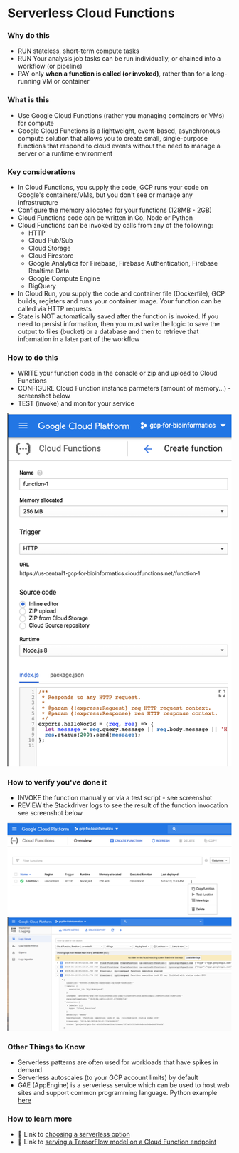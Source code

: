 # Serverless Cloud Functions

### Why do this
 - RUN stateless, short-term compute tasks
 - RUN Your analysis job tasks can be run individually, or chained into a workflow (or pipeline)
 - PAY only  **when a function is called (or invoked)**, rather than for a long-running VM or container

### What is this
 - Use Google Cloud Functions (rather you managing containers or VMs) for compute
 - Google Cloud Functions is a lightweight, event-based, asynchronous compute solution that allows you to create small, single-purpose functions that respond to cloud events without the need to manage a server or a runtime environment

### Key considerations
 - In Cloud Functions, you supply the code, GCP runs your code on Google's containers/VMs, but you don't see or manage any infrastructure
 - Configure the memory allocated for your functions (128MB - 2GB)
 - Cloud Functions code can be written in Go, Node or Python
 - Cloud Functions can be invoked by calls from any of the following:
    - HTTP
    - Cloud Pub/Sub
    - Cloud Storage
    - Cloud Firestore
    - Google Analytics for Firebase, Firebase Authentication, Firebase Realtime Data
    - Google Compute Engine
    - BigQuery
 - In Cloud Run, you supply the code and container file (Dockerfile), GCP builds, registers and runs your container image. Your function can be called via HTTP requests
 - State is NOT automatically saved after the function is invoked.  If you need to persist information, then you must write the logic to save the output to files (bucket) or a database and then to retrieve that information in a later part of the workflow

### How to do this
 - WRITE your function code in the console or zip and upload to Cloud Functions
 - CONFIGURE Cloud Function instance parmeters (amount of memory...)  - screenshot below
 - TEST (invoke) and monitor your service

 [![function-config](/images/function-config.png)]()

### How to verify you've done it
 - INVOKE the function manually or via a test script - see screenshot
 - REVIEW the Stackdriver logs to see the result of the function invocation see screenshot below

[![function-verify](/images/function-verify.png)]()
[![function-logs](/images/function-logs.png)]()

### Other Things to Know
 - Serverless patterns are often used for workloads that have spikes in demand
 - Serverless autoscales (to your GCP account limits) by default
 - GAE (AppEngine) is a serverless service which can be used to host web sites and support common programming language.  Python example [here](https://cloud.google.com/appengine/docs/python/)

### How to learn more
 - 📘 Link to [choosing a serverless option](https://cloud.google.com/serverless-options/)
 - 📘 Link to [serving a TensorFlow model on a Cloud Function endpoint](https://cloud.google.com/blog/products/ai-machine-learning/how-to-serve-deep-learning-models-using-tensorflow-2-0-with-cloud-functions)
 
